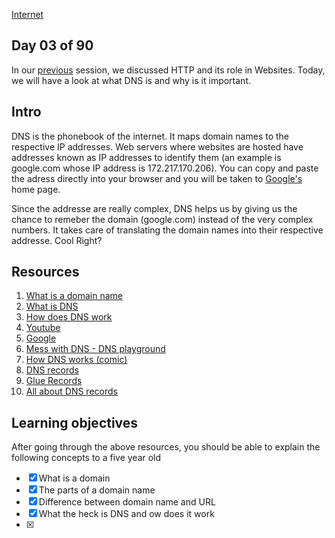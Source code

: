 [Internet](../avatar.jpg)

## Day 03 of 90 
In our [previous](../day02) session, we discussed HTTP and its  role in Websites. Today, we will have a look at what DNS is and why is it important. 

## Intro
DNS is the phonebook of the internet. It maps domain names to the respective IP addresses. Web servers where websites are hosted have addresses known as IP addresses to identify them (an example is google.com  whose IP address is 172.217.170.206). You can copy and paste the adress directly into your browser and you will be taken to [Google's](https://google.com) home page.

 Since the addresse are really complex, DNS helps us by giving us the chance to remeber the domain (google.com) instead of the  very complex numbers. It takes care of translating the domain names into their respective addresse. Cool Right?

 ## Resources 
 
 1. [What is a domain name](https://www.cloudflare.com/en-gb/learning/dns/glossary/what-is-a-domain-name/)
 2. [What is DNS](https://www.cloudflare.com/en-gb/learning/dns/what-is-dns/)
 3. [How does DNS work](https://www.youtube.com/watch?v=Y4cRx19nhJk)
 4. [Youtube](https://www.youtube.com/results?search_query=how+DNS+works)
 5. [Google](https://www.google.com/search?q=how+DNS+works)
 6. [Mess with DNS - DNS playground](https://messwithdns.net/)
 7. [How DNS works (comic)](https://howdns.works/ep1/)
 8. [DNS records](https://www.youtube.com/watch?v=7lxgpKh_fRY)
 9. [Glue Records](https://www.youtube.com/watch?v=e48AyJOA9W8)
 10. [All about DNS records](https://www.youtube.com/watch?v=YV5tkQYcvfg)

 ## Learning objectives
 After going through the above resources, you should be able to explain the following concepts to a five year old

 * [X] What is a domain
 * [X] The parts of a domain name
 * [X] Difference between domain name and URL
 * [X] What the heck is DNS and ow does it work
 * [X]